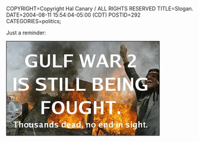 COPYRIGHT=Copyright Hal Canary / ALL RIGHTS RESERVED
TITLE=Slogan.
DATE=2004-08-11 15:54:04-05:00 (CDT)
POSTID=292
CATEGORIES=politics;

Just a reminder:  
  
![GULF WAR 2 IS STILL BEING FOUGHT. Thousands dead, no end in sight.](/images/gw2sbf.jpg)
